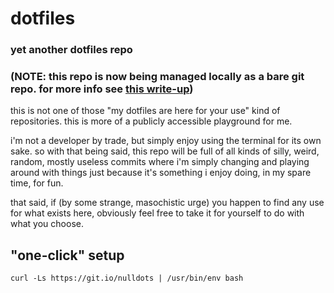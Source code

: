 # dotfiles
### yet another dotfiles repo
### (NOTE: this repo is now being managed locally as a bare git repo. for more info see [this write-up](https://www.atlassian.com/git/tutorials/dotfiles))

this is not one of those "my dotfiles are here for your use" kind of repositories. this is more of a publicly accessible playground for me.

i'm not a developer by trade, but simply enjoy using the terminal for its own sake. so with that being said, this repo will be full of all kinds of silly, weird, random, mostly useless commits where i'm simply changing and playing around with things just because it's something i enjoy doing, in my spare time, for fun.

that said, if (by some strange, masochistic urge) you happen to find any use for what exists here, obviously feel free to take it for yourself to do with what you choose.

## "one-click" setup

`curl -Ls https://git.io/nulldots | /usr/bin/env bash`
